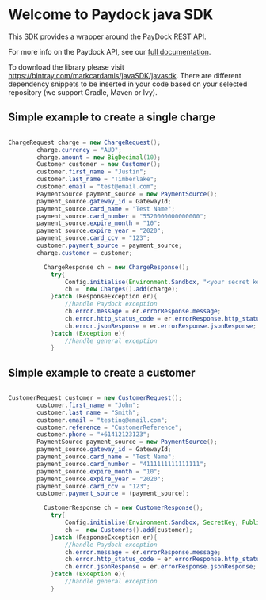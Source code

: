 # Welcome to Paydock java SDK 

This SDK provides a wrapper around the PayDock REST API.

For more info on the Paydock API, see our [full documentation](https://docs.paydock.com).

To download the library please visit https://bintray.com/markcardamis/javaSDK/javasdk.
There are different dependency snippets to be inserted in your code based on your selected repository (we support Gradle, Maven or Ivy).

## Simple example to create a single charge
```Java

ChargeRequest charge = new ChargeRequest();
        charge.currency = "AUD";
        charge.amount = new BigDecimal(10);
        Customer customer = new Customer();
        customer.first_name = "Justin";
        customer.last_name = "Timberlake";
        customer.email = "test@email.com";
        PaymentSource payment_source = new PaymentSource();
        payment_source.gateway_id = GatewayId;
        payment_source.card_name = "Test Name";
        payment_source.card_number = "5520000000000000";
        payment_source.expire_month = "10";
        payment_source.expire_year = "2020";
        payment_source.card_ccv = "123";
        customer.payment_source = payment_source;
        charge.customer = customer;

          ChargeResponse ch = new ChargeResponse();
            try{
                Config.initialise(Environment.Sandbox, "<your secret key here>", "<your public key here>");
                ch =  new Charges().add(charge);
            }catch (ResponseException er){
                //handle Paydock exception
                ch.error.message = er.errorResponse.message;
                ch.error.http_status_code = er.errorResponse.http_status_code;
                ch.error.jsonResponse = er.errorResponse.jsonResponse;
            }catch (Exception e){
                //handle general exception
            }

```

## Simple example to create a customer
```Java

CustomerRequest customer = new CustomerRequest();
        customer.first_name = "John";
        customer.last_name = "Smith";
        customer.email = "testing@email.com";
        customer.reference = "CustomerReference";
        customer.phone = "+61412123123";
        PaymentSource payment_source = new PaymentSource();
        payment_source.gateway_id = GatewayId;
        payment_source.card_name = "Test Name";
        payment_source.card_number = "4111111111111111";
        payment_source.expire_month = "10";
        payment_source.expire_year = "2020";
        payment_source.card_ccv = "123";
        customer.payment_source = (payment_source);

          CustomerResponse ch = new CustomerResponse();
            try{
                Config.initialise(Environment.Sandbox, SecretKey, PublicKey);
                ch =  new Customers().add(customer);
            }catch (ResponseException er){
                //handle Paydock exception
                ch.error.message = er.errorResponse.message;
                ch.error.http_status_code = er.errorResponse.http_status_code;
                ch.error.jsonResponse = er.errorResponse.jsonResponse;
            }catch (Exception e){
                //handle general exception
            }

```
